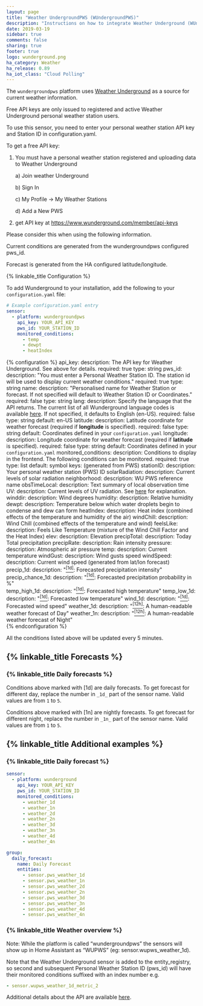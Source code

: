 ```yaml
---
layout: page
title: "Weather UndergroundPWS (WUndergroundPWS)"
description: "Instructions on how to integrate Weather Underground (WUnderground) Personal Weather Station within Home Assistant."
date: 2019-03-19
sidebar: true
comments: false
sharing: true
footer: true
logo: wunderground.png
ha_category: Weather
ha_release: 0.89
ha_iot_class: "Cloud Polling"
---
```


The `wundergroundpws` platform uses [Weather Underground](http://www.wunderground.com) as a source for current weather information.

<p class='note warning'>
Free API keys are only issued to registered and active Weather Underground personal weather station users.

To use this sensor, you need to enter your personal weather station API key and Station ID in configuration.yaml.

To get a free API key:
1) You must have a personal weather station registered and uploading data to Weather Underground
    
    a) Join weather Underground
    
    b) Sign In
    
    c) My Profile -> My Weather Stations
    
    d) Add a New PWS
2) get API key at  https://www.wunderground.com/member/api-keys

Please consider this when using the following information.

Current conditions are generated from the wundergroundpws configured pws_id.

Forecast is generated from the HA configured latitude/longitude.
</p>

{% linkable_title Configuration %}

To add Wunderground to your installation, add the following to your `configuration.yaml` file:

```yaml
# Example configuration.yaml entry
sensor:
  - platform: wundergroundpws
    api_key: YOUR_API_KEY
    pws_id: YOUR_STATION_ID
    monitored_conditions:
      - temp
      - dewpt
      - heatIndex
```

{% configuration %}
api_key:
  description: The API key for Weather Underground. See above for details.
  required: true
  type: string
pws_id:
  description: "You must enter a Personal Weather Station ID. The station id will be used to display current weather conditions."
  required: true
  type: string
name:
  description: "Personalised name for Weather Station or forecast. If not specified will default to Weather Station ID or Coordinates."
  required: false
  type: string
lang:
  description: Specify the language that the API returns. The current list of all Wunderground language codes is available [here](https://docs.google.com/document/d/13HTLgJDpsb39deFzk_YCQ5GoGoZCO_cRYzIxbwvgJLI/edit#). If not specified, it defaults to English (en-US).
  required: false
  type: string
  default: en-US
latitude:
  description: Latitude coordinate for weather forecast (required if **longitude** is specified).
  required: false
  type: string
  default: Coordinates defined in your `configuration.yaml`
longitude:
  description: Longitude coordinate for weather forecast (required if **latitude** is specified).
  required: false
  type: string
  default: Coordinates defined in your `configuration.yaml`
monitored_conditions:
  description: Conditions to display in the frontend. The following conditions can be monitored.
  required: true
  type: list
  default: symbol
  keys:
    (generated from PWS)
    stationID:
      description: Your personal weather station (PWS) ID
    solarRadiation:
      description: Current levels of solar radiation
    neighborhood:
      description: WU PWS reference name
    obsTimeLocal:
      description: Text summary of local observation time
    UV:
      description: Current levels of UV radiation. See [here](https://www.wunderground.com/resources/health/uvindex.asp) for explanation.
    winddir:
      description: Wind degrees
    humidity:
      description: Relative humidity                  
    dewpt:
      description: Temperature below which water droplets begin to condense and dew can form
    heatIndex:
      description: Heat index (combined effects of the temperature and humidity of the air)
    windChill:
      description: Wind Chill (combined effects of the temperature and wind)
    feelsLike:
      description: Feels Like Temperature (mixture of the Wind Chill Factor and the Heat Index)
    elev:
      description: Elevation
    precipTotal:
      description: Today Total precipitation
    precipRate:
      description: Rain intensity
    pressure:
      description: Atmospheric air pressure
    temp:
      description: Current temperature
    windGust:
      description: Wind gusts speed
    windSpeed:
      description: Current wind speed
    (generated from lat/lon forecast)        
    precip_1d:
      description: "[<sup>[1d]</sup>](#1d): Forecasted precipitation intensity"
    precip_chance_1d:
      description: "[<sup>[1d]</sup>](#1d): Forecasted precipitation probability in %"      
    temp_high_1d:
      description: "[<sup>[1d]</sup>](#1d): Forecasted high temperature"
    temp_low_1d:
      description: "[<sup>[1d]</sup>](#1d): Forecasted low temperature"
    wind_1d:
      description: "[<sup>[1d]</sup>](#1d): Forecasted wind speed"
    weather_1d:
      description: "[<sup>[12h]</sup>](#12h): A human-readable weather forecast of Day"
    weather_1n:
      description: "[<sup>[12h]</sup>](#12h): A human-readable weather forecast of Night"      
{% endconfiguration %}

All the conditions listed above will be updated every 5 minutes.

## {% linkable_title Forecasts %}

### {% linkable_title Daily forecasts %}

Conditions above marked with <a name="1d">[1d]</a> are daily forecasts. To get forecast for different day, replace the number
in `_1d_` part of the sensor name. Valid values are from `1` to `5`.

Conditions above marked with <a name="1n">[1n]</a> are nightly forecasts. To get forecast for different night, replace the number
in `_1n_` part of the sensor name. Valid values are from `1` to `5`.

## {% linkable_title Additional examples %}

### {% linkable_title Daily forecast %}

```yaml
sensor:
  - platform: wunderground
    api_key: YOUR_API_KEY
    pws_id: YOUR_STATION_ID
    monitored_conditions:
      - weather_1d
      - weather_1n
      - weather_2d
      - weather_2n
      - weather_3d
      - weather_3n
      - weather_4d
      - weather_4n

group:
  daily_forecast:
    name: Daily Forecast
    entities:
      - sensor.pws_weather_1d
      - sensor.pws_weather_1n
      - sensor.pws_weather_2d
      - sensor.pws_weather_2n
      - sensor.pws_weather_3d
      - sensor.pws_weather_3n
      - sensor.pws_weather_4d
      - sensor.pws_weather_4n
```


### {% linkable_title Weather overview %}

<p class='note warning'>
Note: While the platform is called “wundergroundpws” the sensors will show up in Home Assistant as “WUPWS” (eg: sensor.wupws_weather_1d).
</p>

Note that the Weather Underground sensor is added to the entity_registry, so second and subsequent Personal Weather Station ID (pws_id) will have their monitored conditions suffixed with an index number e.g.

```yaml
- sensor.wupws_weather_1d_metric_2
```

Additional details about the API are available [here](https://docs.google.com/document/d/1eKCnKXI9xnoMGRRzOL1xPCBihNV2rOet08qpE_gArAY/edit).